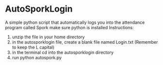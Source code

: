 # AutoSporkLogin
A simple python script that automatically logs you into the attendance program called Spork
make sure python is installed
Instructions:
1. unzip the file in your home directory
2. in the autosporklogin file, create a blank file named Login.txt (Remember to keep the L capital)
3. in the terminal cd into the autosporklogin directory
4. run python autospork.py
